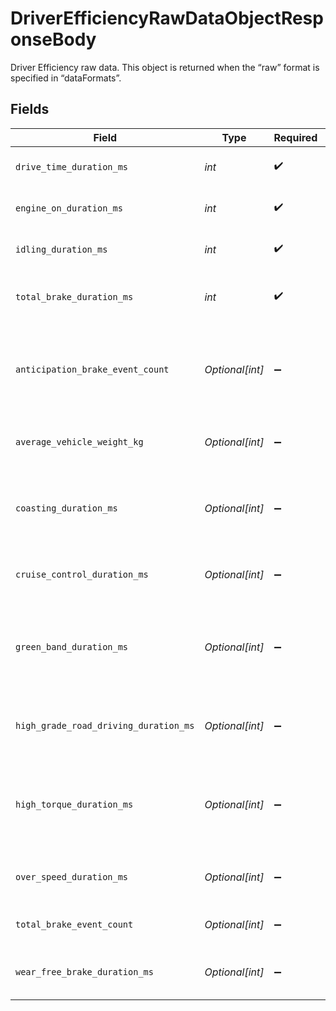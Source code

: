 # DriverEfficiencyRawDataObjectResponseBody

Driver Efficiency raw data. This object is returned when the “raw” format is specified in “dataFormats”.


## Fields

| Field                                                                           | Type                                                                            | Required                                                                        | Description                                                                     | Example                                                                         |
| ------------------------------------------------------------------------------- | ------------------------------------------------------------------------------- | ------------------------------------------------------------------------------- | ------------------------------------------------------------------------------- | ------------------------------------------------------------------------------- |
| `drive_time_duration_ms`                                                        | *int*                                                                           | :heavy_check_mark:                                                              | Total driving time in milliseconds.                                             | 7200000                                                                         |
| `engine_on_duration_ms`                                                         | *int*                                                                           | :heavy_check_mark:                                                              | Total engine-on time in milliseconds.                                           | 7500000                                                                         |
| `idling_duration_ms`                                                            | *int*                                                                           | :heavy_check_mark:                                                              | Time spent idling in milliseconds.                                              | 921600                                                                          |
| `total_brake_duration_ms`                                                       | *int*                                                                           | :heavy_check_mark:                                                              | Total breaking time in milliseconds.                                            | 1022400                                                                         |
| `anticipation_brake_event_count`                                                | *Optional[int]*                                                                 | :heavy_minus_sign:                                                              | Total number of quick braking events (less than one second after accelerating). | 17                                                                              |
| `average_vehicle_weight_kg`                                                     | *Optional[int]*                                                                 | :heavy_minus_sign:                                                              | Average vehicle weight in kilograms.                                            | 14500                                                                           |
| `coasting_duration_ms`                                                          | *Optional[int]*                                                                 | :heavy_minus_sign:                                                              | Time spent without engaging the accelerator or brake in milliseconds.           | 1900800                                                                         |
| `cruise_control_duration_ms`                                                    | *Optional[int]*                                                                 | :heavy_minus_sign:                                                              | Time spent in cruise control in milliseconds.                                   | 3283200                                                                         |
| `green_band_duration_ms`                                                        | *Optional[int]*                                                                 | :heavy_minus_sign:                                                              | Time spent driving within the configurable green band in milliseconds.          | 5683200                                                                         |
| `high_grade_road_driving_duration_ms`                                           | *Optional[int]*                                                                 | :heavy_minus_sign:                                                              | Time spent driving on high-grade roads in milliseconds.                         | 1108800                                                                         |
| `high_torque_duration_ms`                                                       | *Optional[int]*                                                                 | :heavy_minus_sign:                                                              | Time the vehicle engine torque is greater than 90% in milliseconds.             | 1684800                                                                         |
| `over_speed_duration_ms`                                                        | *Optional[int]*                                                                 | :heavy_minus_sign:                                                              | Time spent over-speeding in milliseconds.                                       | 403200                                                                          |
| `total_brake_event_count`                                                       | *Optional[int]*                                                                 | :heavy_minus_sign:                                                              | Total number of brake events.                                                   | 85                                                                              |
| `wear_free_brake_duration_ms`                                                   | *Optional[int]*                                                                 | :heavy_minus_sign:                                                              | Time spent ware-free breaking in milliseconds.                                  | 6340800                                                                         |